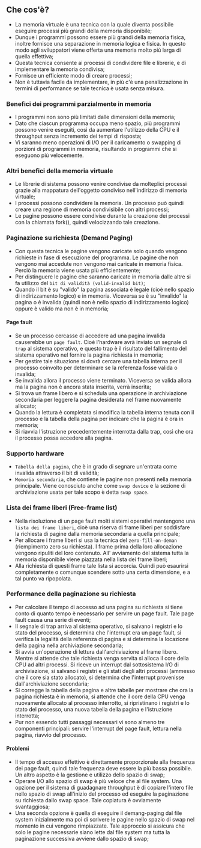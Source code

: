 ## Che cos'è?
- La memoria virtuale è una tecnica con la quale diventa possibile eseguire processi più grandi della memoria disponibile;
- Dunque i programmi possono essere più grandi della memoria fisica, inoltre fornisce una separazione in memoria logica e fisica. In questo modo agli sviluppatori viene offerta una memoria molto più larga di quella effettiva;
- Questa tecnica consente ai processi di condividere file e librerie, e di implementare la memoria condivisa;
- Fornisce un efficiente modo di creare processi;
- Non è tuttavia facile da implementare, in più c'è una penalizzazione in termini di performance se tale tecnica è usata senza misura. 

### Benefici dei programmi parzialmente in memoria
- I programmi non sono più limitati dalle dimensioni della memoria;
- Dato che ciascun programma occupa meno spazio, più programmi possono venire eseguiti, così da aumentare l'utilizzo della CPU e il throughput senza incremento dei tempi di risposta;
- Vi saranno meno operazioni di I/O per il caricamento o swapping di porzioni di programmi in memoria, risultando in programmi che si eseguono più velocemente.

### Altri benefici della memoria virtuale
- Le librerie di sistema possono venire condivise da molteplici processi grazie alla mappatura dell'oggetto condiviso nell'indirizzo di memoria virtuale;
- I processi possono condividere la memoria. Un processo può quindi creare una regione di memoria condivisibile con altri processi;
- Le pagine possono essere condivise durante la creazione dei processi con la chiamata fork(), quindi velocizzando tale creazione.

### Paginazione su richiesta (Demand Paging)
- Con questa tecnica le pagine vengono caricate solo quando vengono richieste in fase di esecuzione del programma. Le pagine che non vengono mai accedute non vengono mai caricate in memoria fisica. Perciò la memoria viene usata più efficientemente;
- Per distinguere le pagine che saranno caricate in memoria dalle altre si fa utilizzo del `bit di validità (valid-invalid bit)`;
- Quando il bit è su "valido" la pagina associata è legale (cioè nello spazio di indirizzamento logico) e in memoria. Viceversa se è su "invalido" la pagina o è invalida (quindi non è nello spazio di indirizzamento logico) oppure è valido ma non è in memoria;

#### Page fault
- Se un processo cercasse di accedere ad una pagina invalida causerebbe un  `page fault`. Cioè l'hardware avrà inviato un segnale di `trap` al sistema operativo, e questo trap è il risultato del fallimento del sistema operativo nel fornire la pagina richiesta in memoria;
- Per gestire tale situazione si dovrà cercare una tabella interna per il processo coinvolto per determinare se la referenza fosse valida o invalida;
- Se invalida allora il processo viene terminato. Viceversa se valida allora ma la pagina non è ancora stata inserita, verrà inserita;
- Si trova un frame libero e si schedula una operazione in archiviazione secondaria per leggere la pagina desiderata nel frame nuovamente allocato;
- Quando la lettura è completata si modifica la tabella interna tenuta con il processo e la tabella della pagina per indicare che la pagina è ora in memoria;
- Si riavvia l'istruzione precedentemente interrotta dalla trap, così che ora il processo possa accedere alla pagina.

### Supporto hardware
- `Tabella della pagina`, che è in grado di segnare un'entrata come invalida attraverso il bit di validità;
- `Memoria secondaria`, che contiene le pagine non presenti nella memoria principale. Viene conosciuto anche come `swap device` e la sezione di archiviazione usata per tale scopo è detta `swap space`.

### Lista dei frame liberi (Free-frame list)
- Nella risoluzione di un page fault molti sistemi operativi mantengono una `lista dei frame liberi`, cioè una riserva di frame liberi per soddisfare la richiesta di pagine dalla memoria secondaria a quella principale;
- Per allocare i frame liberi si usa la tecnica del `zero-fill-on-deman` (riempimento zero su richiesta). I frame prima della loro allocazione vengono ripuliti del loro contenuto. All' avviamento del sistema tutta la memoria disponibile viene piazzata nella lista dei frame liberi;
- Alla richiesta di questi frame tale lista si accorcia. Quindi può esaurirsi completamente o comunque scendere sotto una certa dimensione, e a tal punto va ripopolata.

### Performance della paginazione su richiesta
- Per calcolare il tempo di accesso ad una pagina su richiesta si tiene conto di quanto tempo è necessario per servire un page fault. Tale page fault causa una serie di eventi;
- Il segnale di trap arriva al sistema operativo, si salvano i registri e lo stato del processo, si determina che l'interrupt era un page fault, si verifica la legalità della referenza di pagina e si determina la locazione della pagina nella archiviazione secondaria;
- Si avvia un'operazione di lettura dall'archiviazione al frame libero. Mentre si attende che tale richiesta venga servita si alloca il core della CPU ad altri processi. Si riceve un interrupt dal sottosistema I/O di archiviazione, si salvano i registri e gli stati degli altri processi (ammesso che il core sia stato allocato), si determina che l'interrupt provenisse dall'archiviazione secondaria;
- Si corregge la tabella della pagina e altre tabelle per mostrare che ora la pagina richiesta è in memoria, si attende che il core della CPU venga nuovamente allocato al processo interrotto, si ripristinano i registri e lo stato del processo, una nuova tabella della pagina e l'istruzione interrotta;
- Pur non essendo tutti passaggi necessari vi sono almeno tre componenti principali: servire l'interrupt del page fault, lettura nella pagina, riavvio del processo.

#### Problemi
- Il tempo di accesso effettivo è direttamente proporzionale alla frequenza dei page fault, quindi tale frequenza deve essere la più bassa possibile. Un altro aspetto è la gestione e utilizzo dello spazio di swap;
- Operare I/O allo spazio di swap è più veloce che al file system. Una opzione per il sistema di guadagnare throughput è di copiare l'intero file nello spazio di swap all'inizio del processo ed eseguire la paginazione su richiesta dallo swap space. Tale copiatura è ovviamente svantaggiosa;
- Una seconda opzione è quella di eseguire il demang-paging dal file system inizialmente ma poi di scrivere le pagine nello spazio di swap nel momento in cui vengono rimpiazzate. Tale approccio si assicura che solo le pagine necessarie siano lette dal file system ma tutta la paginazione successiva avviene dallo spazio di swap;